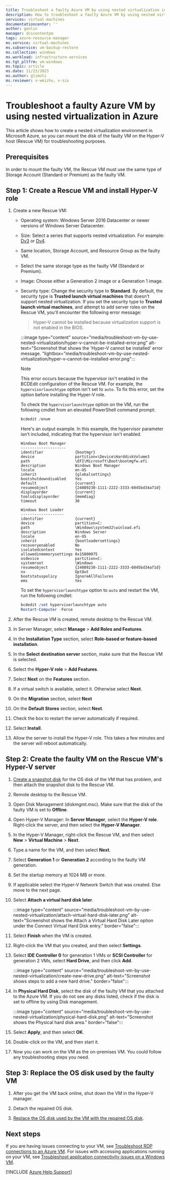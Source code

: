 ```yaml
---
title: Troubleshoot a faulty Azure VM by using nested virtualization in Azure
description: How to troubleshoot a faulty Azure VM by using nested virtualization in Azure.
services: virtual-machines
documentationcenter: ''
author: genlin
manager: dcscontentpm
tags: azure-resource-manager
ms.service: virtual-machines
ms.subservice: vm-backup-restore
ms.collection: windows
ms.workload: infrastructure-services
ms.tgt_pltfrm: vm-windows
ms.topic: article
ms.date: 11/23/2023
ms.author: glimoli
ms.reviewer: v-weizhu, v-six
---
```

# Troubleshoot a faulty Azure VM by using nested virtualization in Azure

This article shows how to create a nested virtualization environment in Microsoft Azure, so you can mount the disk of the faulty VM on the Hyper-V host (Rescue VM) for troubleshooting purposes.

## Prerequisites

In order to mount the faulty VM, the Rescue VM must use the same type of Storage Account (Standard or Premium) as the faulty VM.

## Step 1: Create a Rescue VM and install Hyper-V role

1. Create a new Rescue VM:

    - Operating system: Windows Server 2016 Datacenter or newer versions of Windows Server Datacenter.

    - Size: Select a series that supports nested virtualization. For example: [Dv3](/azure/virtual-machines/dv3-dsv3-series) or [Dv4](/azure/virtual-machines/dv4-dsv4-series).

    - Same location, Storage Account, and Resource Group as the faulty VM.

    - Select the same storage type as the faulty VM (Standard or Premium).

    - Image: Choose either a Generation 2 image or a Generation 1 image.

    - Security type: Change the security type to **Standard**. By default, the security type is **Trusted launch virtual machines** that doesn't support nested virtualization. If you set the security type to **Trusted launch virtual machines**, and attempt to add server roles on the Rescue VM, you'll encounter the following error message:

        > Hyper-V cannot be installed because virtualization support is not enabled in the BIOS.

        :::image type="content" source="media/troubleshoot-vm-by-use-nested-virtualization/hyper-v-cannot-be-installed-error.png" alt-text="Screenshot that shows the 'Hyper-V cannot be installed' error message. "lightbox="media/troubleshoot-vm-by-use-nested-virtualization/hyper-v-cannot-be-installed-error.png":::

        > [!NOTE]
        > This error occurs because the hypervisor isn't enabled in the BCDEdit configuration of the Rescue VM. For example, the `hypervisorlaunchtype` option isn't set to `auto`. To fix this error, set the option before installing the Hyper-V role.

        To check the `hypervisorlaunchtype` option on the VM, run the following cmdlet from an elevated PowerShell command prompt:

        ```powershell
        bcdedit /enum
        ```

        Here's an output example. In this example, the hypervisor parameter isn't included, indicating that the hypervisor isn't enabled.

        ```output
        Windows Boot Manager
        --------------------
        identifier              {bootmgr}
        device                  partition=\Device\HarddiskVolume3
        path                    \EFI\Microsoft\Boot\bootmgfw.efi
        description             Windows Boot Manager
        locale                  en-US
        inherit                 {globalsettings}
        bootshutdowndisabled    Yes
        default                 {current}
        resumeobject            {24089230-1111-2222-3333-6045bd34a71d}
        displayorder            {current}
        toolsdisplayorder       {memdiag}
        timeout                 30
         
        Windows Boot Loader
        -------------------
        identifier              {current}
        device                  partition=C:
        path                    \Windows\system32\winload.efi
        description             Windows Server
        locale                  en-US
        inherit                 {bootloadersettings}
        recoveryenabled         No
        isolatedcontext         Yes
        allowedinmemorysettings 0x15000075
        osdevice                partition=C:
        systemroot              \Windows
        resumeobject            {24089230-1111-2222-3333-6045bd34a71d}
        nx                      OptOut
        bootstatuspolicy        IgnoreAllFailures
        ems                     Yes
        ```

        To set the `hypervisorlaunchtype` option to `auto` and restart the VM, run the following cmdlet:

        ```powershell
        bcdedit /set hypervisorlaunchtype auto
        Restart-Computer -Force
        ```

2. After the Rescue VM is created, remote desktop to the Rescue VM.

3. In Server Manager, select **Manage** > **Add Roles and Features**.

4. In the **Installation Type** section, select **Role-based or feature-based installation**.

5. In the **Select destination server** section, make sure that the Rescue VM is selected.

6. Select the **Hyper-V role** > **Add Features**.

7. Select **Next** on the **Features** section.

8. If a virtual switch is available, select it. Otherwise select **Next**.

9. On the **Migration** section, select **Next**

10. On the **Default Stores** section, select **Next**.

11. Check the box to restart the server automatically if required.

12. Select **Install**.

13. Allow the server to install the Hyper-V role. This takes a few minutes and the server will reboot automatically.

## Step 2: Create the faulty VM on the Rescue VM's Hyper-V server

1. [Create a snapshot disk](troubleshoot-recovery-disks-portal-windows.md#take-a-snapshot-of-the-os-disk) for the OS disk of the VM that has problem, and then attach the snapshot disk to the Rescue VM.

2. Remote desktop to the Rescue VM.

3. Open Disk Management (diskmgmt.msc). Make sure that the disk of the faulty VM is set to **Offline**.

4. Open Hyper-V Manager: In **Server Manager**, select the **Hyper-V role**. Right-click the server, and then select the **Hyper-V Manager**.

5. In the Hyper-V Manager, right-click the Rescue VM, and then select **New** > **Virtual Machine** > **Next**.

6. Type a name for the VM, and then select **Next**.

7. Select **Generation 1** or **Generation 2** according to the faulty VM generation.

8. Set the startup memory at 1024 MB or more.

9. If applicable select the Hyper-V Network Switch that was created. Else move to the next page.

10. Select **Attach a virtual hard disk later**.

    :::image type="content" source="media/troubleshoot-vm-by-use-nested-virtualization/attach-virtual-hard-disk-later.png" alt-text="Screenshot shows the Attach a Virtual Hard Disk Later option under the Connect Virtual Hard Disk entry." border="false":::

11. Select **Finish** when the VM is created.

12. Right-click the VM that you created, and then select **Settings**.

13. Select **IDE Controller 0** for generation 1 VMs or **SCSI Controller** for generation 2 VMs, select **Hard Drive**, and then click **Add**.

    :::image type="content" source="media/troubleshoot-vm-by-use-nested-virtualization/create-new-drive.png" alt-text="Screenshot shows steps to add a new hard drive." border="false":::

14. In **Physical Hard Disk**, select the disk of the faulty VM that you attached to the Azure VM. If you do not see any disks listed, check if the disk is set to offline by using Disk management.

    :::image type="content" source="media/troubleshoot-vm-by-use-nested-virtualization/physical-hard-disk.png" alt-text="Screenshot shows the Physical hard disk area." border="false":::

15. Select **Apply**, and then select **OK**.

16. Double-click on the VM, and then start it.

17. Now you can work on the VM as the on-premises VM. You could follow any troubleshooting steps you need.

## Step 3: Replace the OS disk used by the faulty VM

1. After you get the VM back online, shut down the VM in the Hyper-V manager.

2. Detach the repaired OS disk.
3. [Replace the OS disk used by the VM with the repaired OS disk](troubleshoot-recovery-disks-portal-windows.md#swap-the-failed-vms-os-disk-with-the-repaired-disk).

## Next steps

If you are having issues connecting to your VM, see [Troubleshoot RDP connections to an Azure VM](troubleshoot-rdp-connection.md). For issues with accessing applications running on your VM, see [Troubleshoot application connectivity issues on a Windows VM](troubleshoot-app-connection.md).

[!INCLUDE [Azure Help Support](../../includes/azure-help-support.md)]
